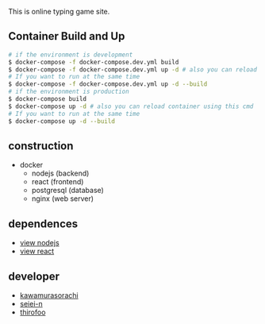This is online typing game site.

## Container Build and Up

```bash
# if the environment is development
$ docker-compose -f docker-compose.dev.yml build
$ docker-compose -f docker-compose.dev.yml up -d # also you can reload container using this cmd
# If you want to run at the same time
$ docker-compose -f docker-compose.dev.yml up -d --build
# if the environment is production
$ docker-compose build
$ docker-compose up -d # also you can reload container using this cmd
# If you want to run at the same time
$ docker-compose up -d --build
```

## construction

- docker
  - nodejs (backend)
  - react (frontend)
  - postgresql (database)
  - nginx (web server)

## dependences

- [view nodejs](api/package.json)
- [view react](front/package.json)

## developer

- [kawamurasorachi](github.com/kawamurasorachi)
- [seiei-n](github.com/seiei-n)
- [thirofoo](github.com/thirofoo)
